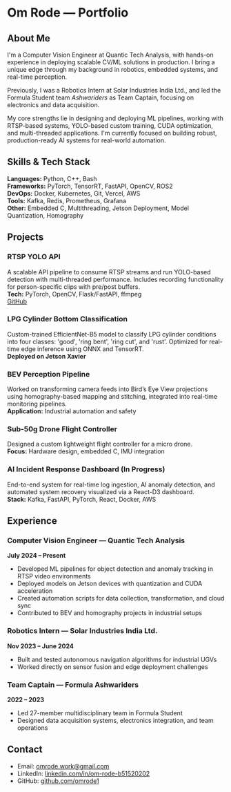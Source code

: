 
# Om Rode — Portfolio

## About Me
I'm a Computer Vision Engineer at Quantic Tech Analysis, with hands-on experience in deploying scalable CV/ML solutions in production. I bring a unique edge through my background in robotics, embedded systems, and real-time perception.

Previously, I was a Robotics Intern at Solar Industries India Ltd., and led the Formula Student team *Ashwariders* as Team Captain, focusing on electronics and data acquisition.

My core strengths lie in designing and deploying ML pipelines, working with RTSP-based systems, YOLO-based custom training, CUDA optimization, and multi-threaded applications. I'm currently focused on building robust, production-ready AI systems for real-world automation.

## Skills & Tech Stack
**Languages:** Python, C++, Bash  
**Frameworks:** PyTorch, TensorRT, FastAPI, OpenCV, ROS2  
**DevOps:** Docker, Kubernetes, Git, Vercel, AWS  
**Tools:** Kafka, Redis, Prometheus, Grafana  
**Other:** Embedded C, Multithreading, Jetson Deployment, Model Quantization, Homography  

## Projects

### RTSP YOLO API
A scalable API pipeline to consume RTSP streams and run YOLO-based detection with multi-threaded performance. Includes recording functionality for person-specific clips with pre/post buffers.  
**Tech:** PyTorch, OpenCV, Flask/FastAPI, ffmpeg  
[GitHub](https://github.com/omrode1/rtsp_yolo_api)

### LPG Cylinder Bottom Classification
Custom-trained EfficientNet-B5 model to classify LPG cylinder conditions into four classes: 'good', 'ring bent', 'ring cut', and 'rust'. Optimized for real-time edge inference using ONNX and TensorRT.  
**Deployed on Jetson Xavier**

### BEV Perception Pipeline
Worked on transforming camera feeds into Bird’s Eye View projections using homography-based mapping and stitching, integrated into real-time monitoring pipelines.  
**Application:** Industrial automation and safety

### Sub-50g Drone Flight Controller
Designed a custom lightweight flight controller for a micro drone.  
**Focus:** Hardware design, embedded C, IMU integration

### AI Incident Response Dashboard (In Progress)
End-to-end system for real-time log ingestion, AI anomaly detection, and automated system recovery visualized via a React-D3 dashboard.  
**Stack:** Kafka, FastAPI, PyTorch, React, Docker, AWS  

## Experience

### Computer Vision Engineer — Quantic Tech Analysis
**July 2024 – Present**  
- Developed ML pipelines for object detection and anomaly tracking in RTSP video environments  
- Deployed models on Jetson devices with quantization and CUDA acceleration  
- Created automation scripts for data collection, transformation, and cloud sync  
- Contributed to BEV and homography projects in industrial setups

### Robotics Intern — Solar Industries India Ltd.
**Nov 2023 – June 2024**  
- Built and tested autonomous navigation algorithms for industrial UGVs  
- Worked directly on sensor fusion and edge deployment challenges  

### Team Captain — Formula Ashwariders
**2022 – 2023**  
- Led 27-member multidisciplinary team in Formula Student  
- Designed data acquisition systems, electronics integration, and team operations  

## Contact
- Email: omrode.work@gmail.com  
- LinkedIn: [linkedin.com/in/om-rode-b51520202](https://www.linkedin.com/in/om-rode-b51520202/)  
- GitHub: [github.com/omrode1](https://github.com/omrode1)
